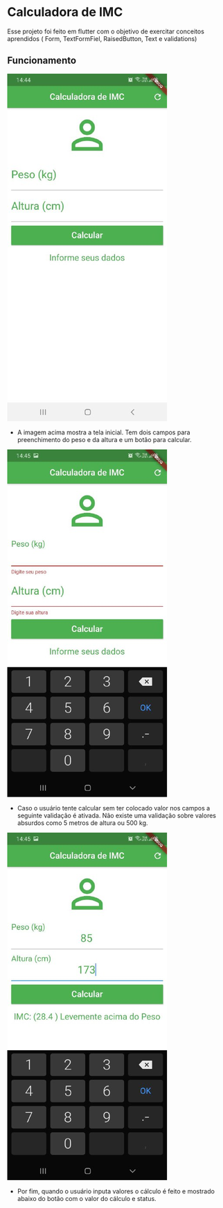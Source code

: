 

# Calculadora de IMC

Esse projeto foi feito em flutter com o objetivo de exercitar conceitos aprendidos ( Form, TextFormFiel, RaisedButton, Text e validations)

## Funcionamento

![alt text](https://github.com/jamil2gomes/projetoImc/blob/master/imagens_app/image1.jpeg)
- A imagem acima mostra a tela inicial. Tem dois campos para preenchimento do peso e da altura e um botão para calcular.

![alt text](https://github.com/jamil2gomes/projetoImc/blob/master/imagens_app/image2.jpeg)
- Caso o usuário tente calcular sem ter colocado valor nos campos a seguinte validação é ativada. Não existe uma validação sobre valores absurdos como 5 metros de altura ou 500 kg.

![alt text](https://github.com/jamil2gomes/projetoImc/blob/master/imagens_app/image3.jpeg)
- Por fim, quando o usuário inputa valores o cálculo é feito e mostrado abaixo do botão com o valor do cálculo e status.
